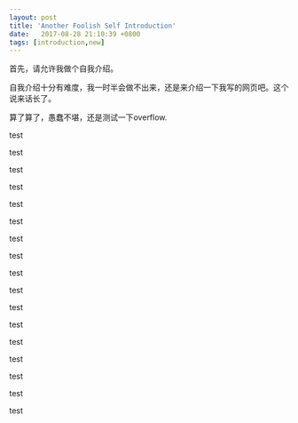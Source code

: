 ```yaml
---
layout: post
title: 'Another Foolish Self Introduction'
date:   2017-08-28 21:10:39 +0800
tags: [introduction,new]
---
```


首先，请允许我做个自我介绍。

自我介绍十分有难度，我一时半会做不出来，还是来介绍一下我写的网页吧。这个说来话长了。

算了算了，愚蠢不堪，还是测试一下overflow.

test

test

test

test

test

test

test

test

test

test

test

test

test

test

test

test

test
